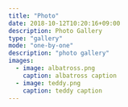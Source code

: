 ```yaml
---
title: "Photo"
date: 2018-10-12T10:20:16+09:00
description: Photo Gallery
type: "gallery"
mode: "one-by-one"
description: "photo gallery"
images:
  - image: albatross.png
    caption: albatross caption
  - image: teddy.png
    caption: teddy caption
---
```

